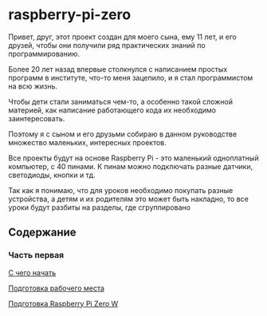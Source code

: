 # raspberry-pi-zero

Привет, друг, этот проект создан для моего сына, ему 11 лет, и его друзей, чтобы они получили ряд практических знаний по программированию.

Более 20 лет назад впервые столкнулся с написанием простых программ в институте, что-то меня зацепило, и я стал программистом на всю жизнь.

Чтобы дети стали заниматься чем-то, а особенно такой сложной материей, как написание работающего кода их необходимо заинтересовать.

Поэтому я с сыном и его друзьми собираю в данном руководстве множество маленьких, интересных проектов.

Все проекты будут на основе Raspberry Pi - это маленький одноплатный компьютер, с 40 пинами. К пинам можно подключать разные датчики, светодиоды, кнопки и тд.

Так как я понимаю, что для уроков необходимо покупать разные устройства, а детям и их родителям это может быть накладно, то все уроки будут разбиты на разделы, где сгруппировано

## Содержание

### Часть первая

[С чего начать](part1/001-prerequisites.md)

[Подготовка рабочего места](part1/002-workplace-preparation.md)

[Подготовка Raspberry Pi Zero W](./lessons/001-preparing-raspberry-pi-zero-w.md)